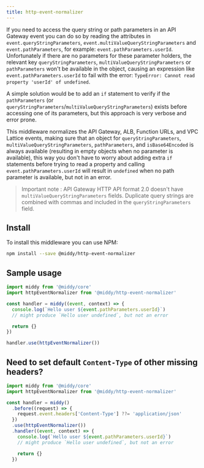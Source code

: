 ```yaml
---
title: http-event-normalizer
---
```


If you need to access the query string or path parameters in an API Gateway event you
can do so by reading the attributes in `event.queryStringParameters`, `event.multiValueQueryStringParameters` and
`event.pathParameters`, for example: `event.pathParameters.userId`. Unfortunately
if there are no parameters for these parameter holders, the relevant key `queryStringParameters`, `multiValueQueryStringParameters` or `pathParameters` won't be available in the object, causing an expression like `event.pathParameters.userId`
to fail with the error: `TypeError: Cannot read property 'userId' of undefined`.

A simple solution would be to add an `if` statement to verify if the `pathParameters` (or `queryStringParameters`/`multiValueQueryStringParameters`)
exists before accessing one of its parameters, but this approach is very verbose and error prone.

This middleware normalizes the API Gateway, ALB, Function URLs, and VPC Lattice events, making sure that an object for `queryStringParameters`, `multiValueQueryStringParameters`, `pathParameters`, and `isBase64Encoded` is always available (resulting in empty objects when no parameter is available), this way you don't have to worry about adding extra `if` statements before trying to read a property and calling `event.pathParameters.userId` will result in `undefined` when no path parameter is available, but not in an error.

> Important note : API Gateway HTTP API format 2.0 doesn't have `multiValueQueryStringParameters` fields. Duplicate query strings are combined with commas and included in the `queryStringParameters` field.

## Install

To install this middleware you can use NPM:

```bash npm2yarn
npm install --save @middy/http-event-normalizer
```

## Sample usage

```javascript
import middy from '@middy/core'
import httpEventNormalizer from '@middy/http-event-normalizer'

const handler = middy((event, context) => {
  console.log(`Hello user ${event.pathParameters.userId}`)
  // might produce `Hello user undefined`, but not an error

  return {}
})

handler.use(httpEventNormalizer())
```

## Need to set default `Content-Type` of other missing headers?

```javascript
import middy from '@middy/core'
import httpEventNormalizer from '@middy/http-event-normalizer'

const handler = middy()
  .before((request) => {
    request.event.headers['Content-Type'] ??= 'application/json'
  })
  .use(httpEventNormalizer())
  .handler((event, context) => {
    console.log(`Hello user ${event.pathParameters.userId}`)
    // might produce `Hello user undefined`, but not an error

    return {}
  })
```
